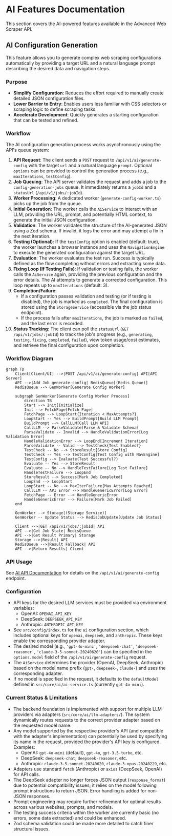 # AI Features Documentation

This section covers the AI-powered features available in the Advanced Web Scraper API.

## AI Configuration Generation

This feature allows you to generate complex web scraping configurations automatically by providing a target URL and a natural language prompt describing the desired data and navigation steps.

### Purpose

- **Simplify Configuration**: Reduces the effort required to manually create detailed JSON configuration files.
- **Lower Barrier to Entry**: Enables users less familiar with CSS selectors or scraping logic to define scraping tasks.
- **Accelerate Development**: Quickly generates a starting configuration that can be tested and refined.

### Workflow

The AI configuration generation process works asynchronously using the API's queue system:

1.  **API Request**: The client sends a `POST` request to `/api/v1/ai/generate-config` with the target `url` and a natural language `prompt`. Optional `options` can be provided to control the generation process (e.g., `maxIterations`, `testConfig`).
2.  **Job Queuing**: The API server validates the request and adds a job to the `config-generation-jobs` queue. It immediately returns a `jobId` and a `statusUrl` (`/api/v1/jobs/:jobId`).
3.  **Worker Processing**: A dedicated worker (`generate-config-worker.ts`) picks up the job from the queue.
4.  **Initial Generation**: The worker calls the `AiService` to interact with an LLM, providing the URL, prompt, and potentially HTML context, to generate the initial JSON configuration.
5.  **Validation**: The worker validates the structure of the AI-generated JSON using a Zod schema. If invalid, it logs the error and may attempt a fix in the next iteration.
6.  **Testing (Optional)**: If the `testConfig` option is enabled (default: true), the worker launches a browser instance and uses the `NavigationEngine` to execute the generated configuration against the target URL.
7.  **Evaluation**: The worker evaluates the test run. Success is typically defined as the flow completing without errors and extracting some data.
8.  **Fixing Loop (If Testing Fails)**: If validation or testing fails, the worker calls the `AiService` again, providing the previous configuration and the error details. The AI attempts to generate a corrected configuration. This loop repeats up to `maxIterations` (default: 3).
9.  **Completion/Failure**:
    *   If a configuration passes validation and testing (or if testing is disabled), the job is marked as `completed`. The final configuration is stored using the `StorageService` (accessible via the job status endpoint).
    *   If the process fails after `maxIterations`, the job is marked as `failed`, and the last error is recorded.
10. **Status Tracking**: The client can poll the `statusUrl` (`GET /api/v1/jobs/:jobId`) to track the job's progress (e.g., `generating`, `testing`, `fixing`, `completed`, `failed`), view token usage/cost estimates, and retrieve the final configuration upon completion.

### Workflow Diagram

```mermaid
graph TD
    Client[Client/UI] -->|POST /api/v1/ai/generate-config| API[API Server]
    API -->|Add Job generate-config| RedisQueue[(Redis Queue)]
    RedisQueue --> GenWorker[Generate Config Worker]

    subgraph GenWorker[Generate Config Worker Process]
        direction TB
        Start --> Init[Initialize]
        Init --> FetchPage[Fetch Page]
        FetchPage --> LoopStart{Iteration < MaxAttempts?}
        LoopStart -- Yes --> BuildPrompt[Build LLM Prompt]
        BuildPrompt --> CallLLM[Call LLM API]
        CallLLM --> ParseValidate[Parse & Validate Schema]
        ParseValidate -- Invalid --> HandleValidationError[Log Validation Error]
        HandleValidationError --> LoopEnd[Increment Iteration]
        ParseValidate -- Valid --> TestCheck{Test Enabled?}
        TestCheck -- No --> StoreResult[Store Config]
        TestCheck -- Yes --> TestConfig[Test Config with NavEngine]
        TestConfig --> Evaluate{Test Successful?}
        Evaluate -- Yes --> StoreResult
        Evaluate -- No --> HandleTestFailure[Log Test Failure]
        HandleTestFailure --> LoopEnd
        StoreResult --> Success[Mark Job Completed]
        LoopEnd --> LoopStart
        LoopStart -- No --> MaxIterFailure[Max Attempts Reached]
        CallLLM -- API Error --> HandleGenericError[Log Error]
        FetchPage -- Error --> HandleGenericError
        HandleGenericError --> Failure[Mark Job Failed]
    end

    GenWorker --> Storage[(Storage Service)]
    GenWorker -- Update Status --> RedisJobUpdate[Update Job Status]

    Client -->|GET /api/v1/jobs/:jobId| API
    API -->|Get Job State| RedisQueue
    API -->|Get Result Primary| Storage
    Storage -->|Result| API
    RedisQueue -->|Result Fallback| API
    API -->|Return Results| Client
```

### API Usage

See [AI API Documentation](../api/ai-api.md) for details on the `/api/v1/ai/generate-config` endpoint.

### Configuration

- API keys for the desired LLM services must be provided via environment variables:
    - OpenAI: `OPENAI_API_KEY`
    - DeepSeek: `DEEPSEEK_API_KEY`
    - Anthropic: `ANTHROPIC_API_KEY`
- See `src/config/index.ts` for the `ai` configuration section, which includes optional keys for `openai`, `deepseek`, and `anthropic`. These keys enable the corresponding provider adapter.
- The desired model (e.g., `'gpt-4o-mini'`, `'deepseek-chat'`, `'deepseek-reasoner'`, `'claude-3-5-sonnet-20240620'`) can be specified in the `options.model` field of the `/api/v1/ai/generate-config` request.
- The `AiService` determines the provider (OpenAI, DeepSeek, Anthropic) based on the model name prefix (`gpt-`, `deepseek-`, `claude-`) and uses the corresponding adapter.
- If no model is specified in the request, it defaults to the `defaultModel` defined in `src/core/ai/ai-service.ts` (currently `gpt-4o-mini`).

### Current Status & Limitations

- The backend foundation is implemented with support for multiple LLM providers via adapters (`src/core/ai/llm-adapters/`). The system dynamically routes requests to the correct provider adapter based on the requested model name.
- Any model supported by the respective provider's API (and compatible with the adapter's implementation) can potentially be used by specifying its name in the request, provided the provider's API key is configured. Examples:
    - OpenAI: `gpt-4o-mini` (default), `gpt-4o`, `gpt-3.5-turbo`, etc.
    - DeepSeek: `deepseek-chat`, `deepseek-reasoner`, etc.
    - Anthropic: `claude-3-5-sonnet-20240620`, `claude-3-opus-20240229`, etc.
- Adapters use standard `fetch` (Anthropic) or `axios` (DeepSeek, OpenAI) for API calls.
- The DeepSeek adapter no longer forces JSON output (`response_format`) due to potential compatibility issues; it relies on the model following prompt instructions to return JSON. Error handling is added for non-JSON responses.
- Prompt engineering may require further refinement for optimal results across various websites, prompts, and models.
- The testing success criteria within the worker are currently basic (no errors, some data extracted) and could be enhanced.
- Zod schema validation could be made more detailed to catch finer structural issues.
